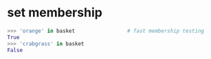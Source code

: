 # set membership

```python
>>> 'orange' in basket                 # fast membership testing
True
>>> 'crabgrass' in basket
False
```